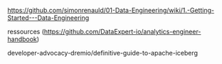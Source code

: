 https://github.com/simonrenauld/01-Data-Engineering/wiki/1.-Getting-Started---Data-Engineering


ressources (https://github.com/DataExpert-io/analytics-engineer-handbook)

developer-advocacy-dremio/definitive-guide-to-apache-iceberg
